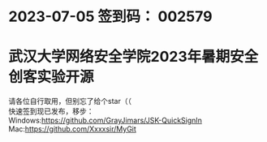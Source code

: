 # 2023-07-05 签到码： 002579  
# 武汉大学网络安全学院2023年暑期安全创客实验开源
 请各位自行取用，但别忘了给个star（（  
 快速签到现已发布，移步：  
 Windows:https://github.com/GrayJimars/JSK-QuickSignIn  
 Mac:https://github.com/Xxxxsir/MyGit  
